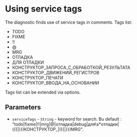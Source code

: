 # Using service tags

The diagnostic finds use of service tags in comments. Tags list:

- TODO
- FIXME
- !!
- @
- MRG
- ОТЛАДКА
- ДЛЯ ОТЛАДКИ
- КОНСТРУКТОР_ЗАПРОСА_С_ОБРАБОТКОЙ_РЕЗУЛЬТАТА
- КОНСТРУКТОР_ДВИЖЕНИЙ_РЕГИСТРОВ
- КОНСТРУКТОР_ПЕЧАТИ
- КОНСТРУКТОР_ВВОДА_НА_ОСНОВАНИИ

Tags list can be extended via options.

## Parameters

- `serviceTags` - `String` - keyword for search. Bu default : "todo|fixme|!!|mrg|@|отладка|debug|для\s*отладки|(\{\{|\}\})КОНСТРУКТОР_|(\{\{|\}\})MRG".
